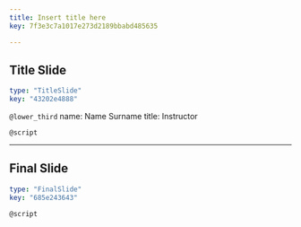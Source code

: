 ```yaml
---
title: Insert title here
key: 7f3e3c7a1017e273d2189bbabd485635

---
```

## Title Slide

```yaml
type: "TitleSlide"
key: "43202e4888"
```

`@lower_third`
name: Name Surname
title: Instructor


`@script`



---
## Final Slide

```yaml
type: "FinalSlide"
key: "685e243643"
```

`@script`


